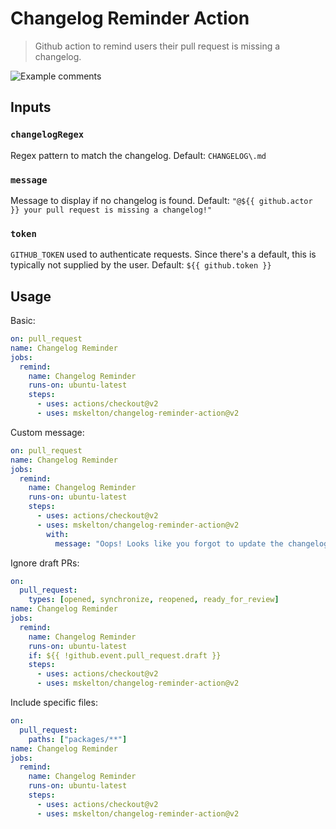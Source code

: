 # Changelog Reminder Action

> Github action to remind users their pull request is missing a changelog.

![Example comments](https://raw.githubusercontent.com/mskelton/changelog-reminder-action/master/screenshot.png)

## Inputs

### `changelogRegex`

Regex pattern to match the changelog. Default: `CHANGELOG\.md`

### `message`

Message to display if no changelog is found. Default: `"@${{ github.actor }} your pull request is missing a changelog!"`

### `token`

`GITHUB_TOKEN` used to authenticate requests. Since there's a default, this is typically not supplied by the user. Default: `${{ github.token }}`

## Usage

Basic:

```yml
on: pull_request
name: Changelog Reminder
jobs:
  remind:
    name: Changelog Reminder
    runs-on: ubuntu-latest
    steps:
      - uses: actions/checkout@v2
      - uses: mskelton/changelog-reminder-action@v2
```

Custom message:

```yml
on: pull_request
name: Changelog Reminder
jobs:
  remind:
    name: Changelog Reminder
    runs-on: ubuntu-latest
    steps:
      - uses: actions/checkout@v2
      - uses: mskelton/changelog-reminder-action@v2
        with:
          message: "Oops! Looks like you forgot to update the changelog."
```

Ignore draft PRs:

```yml
on:
  pull_request:
    types: [opened, synchronize, reopened, ready_for_review]
name: Changelog Reminder
jobs:
  remind:
    name: Changelog Reminder
    runs-on: ubuntu-latest
    if: ${{ !github.event.pull_request.draft }}
    steps:
      - uses: actions/checkout@v2
      - uses: mskelton/changelog-reminder-action@v2
```

Include specific files:

```yml
on:
  pull_request:
    paths: ["packages/**"]
name: Changelog Reminder
jobs:
  remind:
    name: Changelog Reminder
    runs-on: ubuntu-latest
    steps:
      - uses: actions/checkout@v2
      - uses: mskelton/changelog-reminder-action@v2
```
